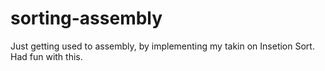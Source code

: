 # sorting-assembly

Just getting used to assembly, by implementing my takin on Insetion Sort. Had fun with this. 
